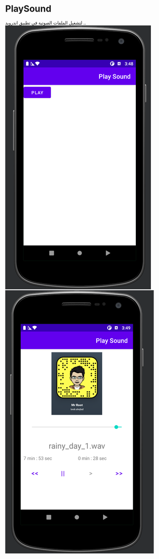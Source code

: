 # PlaySound
لتشغيل الملفات الصوتية في تطبيق اندرويد ..
<img src="https://github.com/almjlad/PlaySound/blob/main/01.png"> <br/>
<img src="https://github.com/almjlad/PlaySound/blob/main/02.png"> <br/>
